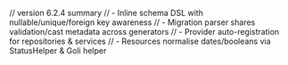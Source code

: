 // version 6.2.4 summary
// - Inline schema DSL with nullable/unique/foreign key awareness
// - Migration parser shares validation/cast metadata across generators
// - Provider auto-registration for repositories & services
// - Resources normalise dates/booleans via StatusHelper & Goli helper
